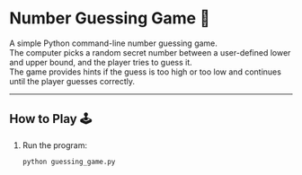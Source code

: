 # Number Guessing Game 🎲

A simple Python command-line number guessing game.  
The computer picks a random secret number between a user-defined lower and upper bound, and the player tries to guess it.  
The game provides hints if the guess is too high or too low and continues until the player guesses correctly.  

---

## How to Play 🕹️

1. Run the program:
   ```bash
   python guessing_game.py
